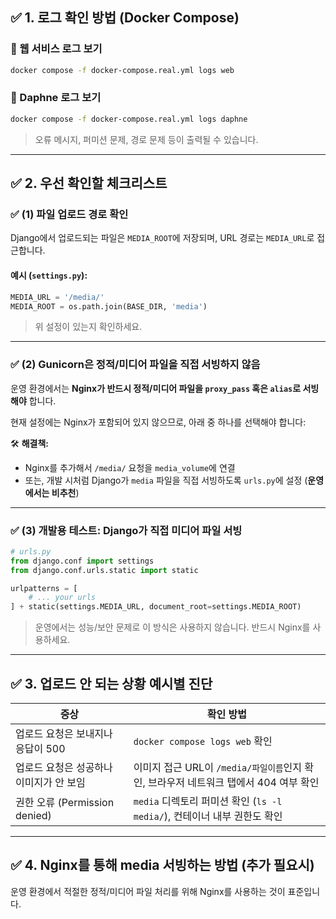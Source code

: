 ## ✅ 1. 로그 확인 방법 (Docker Compose)

### 📌 웹 서비스 로그 보기

```bash
docker compose -f docker-compose.real.yml logs web
```

### 📌 Daphne 로그 보기

```bash
docker compose -f docker-compose.real.yml logs daphne
```

> 오류 메시지, 퍼미션 문제, 경로 문제 등이 출력될 수 있습니다.

---

## ✅ 2. 우선 확인할 체크리스트

### ✅ (1) 파일 업로드 경로 확인

Django에서 업로드되는 파일은 `MEDIA_ROOT`에 저장되며, URL 경로는 `MEDIA_URL`로 접근합니다.

#### 예시 (`settings.py`):

```python
MEDIA_URL = '/media/'
MEDIA_ROOT = os.path.join(BASE_DIR, 'media')
```

> 위 설정이 있는지 확인하세요.

---

### ✅ (2) Gunicorn은 정적/미디어 파일을 직접 서빙하지 않음

운영 환경에서는 **Nginx가 반드시 정적/미디어 파일을 `proxy_pass` 혹은 `alias`로 서빙해야** 합니다.

현재 설정에는 Nginx가 포함되어 있지 않으므로, 아래 중 하나를 선택해야 합니다:

🛠 **해결책:**

* Nginx를 추가해서 `/media/` 요청을 `media_volume`에 연결
* 또는, 개발 시처럼 Django가 `media` 파일을 직접 서빙하도록 `urls.py`에 설정 (**운영에서는 비추천**)

---

### ✅ (3) 개발용 테스트: Django가 직접 미디어 파일 서빙

```python
# urls.py
from django.conf import settings
from django.conf.urls.static import static

urlpatterns = [
    # ... your urls
] + static(settings.MEDIA_URL, document_root=settings.MEDIA_ROOT)
```

> 운영에서는 성능/보안 문제로 이 방식은 사용하지 않습니다. 반드시 Nginx를 사용하세요.

---

## ✅ 3. 업로드 안 되는 상황 예시별 진단

| 증상                        | 확인 방법                                                   |
| ------------------------- | ------------------------------------------------------- |
| 업로드 요청은 보내지나 응답이 500      | `docker compose logs web` 확인                            |
| 업로드 요청은 성공하나 이미지가 안 보임    | 이미지 접근 URL이 `/media/파일이름`인지 확인, 브라우저 네트워크 탭에서 404 여부 확인 |
| 권한 오류 (Permission denied) | `media` 디렉토리 퍼미션 확인 (`ls -l media/`), 컨테이너 내부 권한도 확인    |

---

## ✅ 4. Nginx를 통해 media 서빙하는 방법 (추가 필요시)

운영 환경에서 적절한 정적/미디어 파일 처리를 위해 Nginx를 사용하는 것이 표준입니다.
